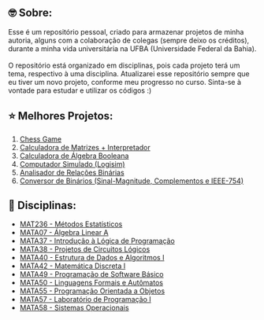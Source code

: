 ## :nerd_face: Sobre:
Esse é um repositório pessoal, criado para armazenar projetos de minha autoria, alguns com a colaboração de colegas (sempre deixo os créditos), durante a minha vida universitária na UFBA (Universidade Federal da Bahia).
<br/><br/>
O repositório está organizado em disciplinas, pois cada projeto terá um tema, respectivo à uma disciplina. Atualizarei esse
repositório sempre que eu tiver um novo projeto, conforme meu progresso no curso. Sinta-se à vontade para estudar e utilizar os códigos :)

## :star: Melhores Projetos:
1. [Chess Game](./MATA55%20-%20Programação%20Orientada%20a%20Objetos/Battle%20Chess%20Game)
2. [Calculadora de Matrizes + Interpretador](./MATA07%20-%20Álgebra%20Linear%20A/matrix_calculator)
3. [Calculadora de Álgebra Booleana](./MATA42%20-%20Matemática%20Discreta%20I/boolean_algebra_calculator)
4. [Computador Simulado (Logisim)](./MATA38%20-%20Projetos%20de%20Circuitos%20Lógicos/simulated_computer)
5. [Analisador de Relações Binárias](./MATA42%20-%20Matemática%20Discreta%20I/final_project)
6. [Conversor de Binários (Sinal-Magnitude, Complementos e IEEE-754)](./MATA38%20-%20Projetos%20de%20Circuitos%20Lógicos/binary_converter)


## :monocle_face: Disciplinas:
- [MAT236 - Métodos Estatísticos](./MAT236%20-%20Métodos%20Estatísticos)
- [MATA07 - Álgebra Linear A](./MATA07%20-%20Álgebra%20Linear%20A)
- [MATA37 - Introdução à Lógica de Programação](./MATA37%20-%20Introdu%C3%A7%C3%A3o%20%C3%A0%20L%C3%B3gica%20de%20Programa%C3%A7%C3%A3o)
- [MATA38 - Projetos de Circuitos Lógicos](./MATA38%20-%20Projetos%20de%20Circuitos%20L%C3%B3gicos)
- [MATA40 - Estrutura de Dados e Algoritmos I](./MATA40%20-%20Estrutura%20de%20Dados%20e%20Algoritmos%20I)
- [MATA42 - Matemática Discreta I](./MATA42%20-%20Matem%C3%A1tica%20Discreta%20I)
- [MATA49 - Programação de Software Básico](./MATA49%20-%20Programação%20de%20Software%20Básico)
- [MATA50 - Linguagens Formais e Autômatos](./MATA50%20-%20Linguagens%20Formais%20e%20Autômatos)
- [MATA55 - Programação Orientada a Objetos](./MATA55%20-%20Programação%20Orientada%20a%20Objetos)
- [MATA57 - Laboratório de Programação I](./MATA57%20-%20Laboratório%20de%20Programação%20I)
- [MATA58 - Sistemas Operacionais](./MATA58%20-%20Sistemas%20Operacionais)

